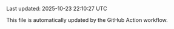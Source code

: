 Last updated: 2025-10-23 22:10:27 UTC

This file is automatically updated by the GitHub Action workflow.
